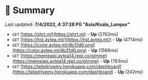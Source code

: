 # 📖 Summary
Last updated: **7/4/2022, 4:37:28 PG "Asia/Kuala_Lumpur"**

- `GET` [https://shrt.ml](https://shrt.ml) - **Up** (2762ms)
- `GET` [https://hst.aytea.ml/](https://hst.aytea.ml/) - **Up** (4714ms)
- `GET` [https://color.aytea.ml/4b31d6.png](https://color.aytea.ml/4b31d6.png) - **Up** (1566ms)
- `GET` [https://memeapi.aytea14.repl.co/gimme](https://memeapi.aytea14.repl.co/gimme) - **Up** (783ms)
- `GET` [https://teledrivemy.herokuapp.com/dashboard](https://teledrivemy.herokuapp.com/dashboard) - **Up** (242ms)
